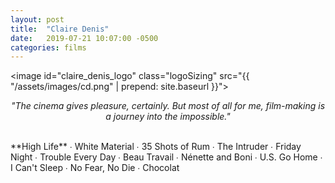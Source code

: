 ```yaml
---
layout: post
title:  "Claire Denis"
date:   2019-07-21 10:07:00 -0500
categories: films
---
```


<image id="claire_denis_logo" class="logoSizing" src="{{ "/assets/images/cd.png" | prepend: site.baseurl }}"></image>
<br>
<p style="text-align: center; font-style: italic">"The cinema gives pleasure, certainly. But most of all for me, film-making is a journey into the impossible."</p>
<br>
<span class="cd_color">**High Life**</span> ∙
White Material ∙
35 Shots of Rum ∙
The Intruder ∙
Friday Night ∙
Trouble Every Day ∙
Beau Travail ∙
Nénette and Boni ∙
U.S. Go Home ∙
I Can't Sleep ∙
No Fear, No Die ∙
Chocolat